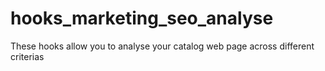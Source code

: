 # hooks_marketing_seo_analyse
These hooks allow you to analyse your catalog web page across different criterias
